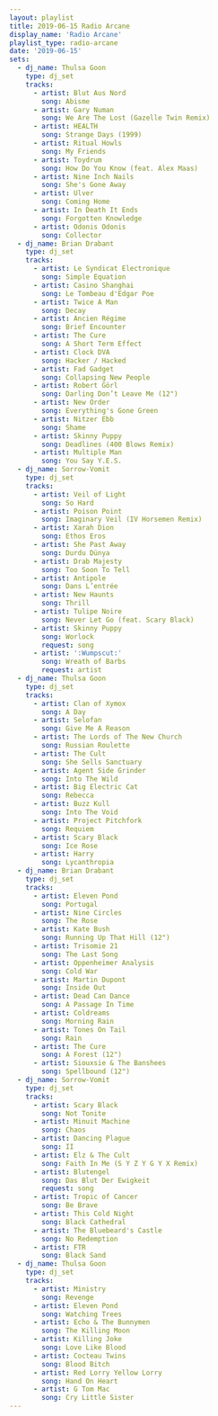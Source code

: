 ```yaml
---
layout: playlist
title: 2019-06-15 Radio Arcane
display_name: 'Radio Arcane'
playlist_type: radio-arcane
date: '2019-06-15'
sets:
  - dj_name: Thulsa Goon
    type: dj_set
    tracks:
      - artist: Blut Aus Nord
        song: Abisme
      - artist: Gary Numan
        song: We Are The Lost (Gazelle Twin Remix)
      - artist: HEALTH
        song: Strange Days (1999)
      - artist: Ritual Howls
        song: My Friends
      - artist: Toydrum
        song: How Do You Know (feat. Alex Maas)
      - artist: Nine Inch Nails
        song: She's Gone Away
      - artist: Ulver
        song: Coming Home
      - artist: In Death It Ends
        song: Forgotten Knowledge
      - artist: Odonis Odonis
        song: Collector
  - dj_name: Brian Drabant
    type: dj_set
    tracks:
      - artist: Le Syndicat Electronique
        song: Simple Equation
      - artist: Casino Shanghai
        song: Le Tombeau d'Edgar Poe
      - artist: Twice A Man
        song: Decay
      - artist: Ancien Régime
        song: Brief Encounter
      - artist: The Cure
        song: A Short Term Effect
      - artist: Clock DVA
        song: Hacker / Hacked
      - artist: Fad Gadget
        song: Collapsing New People
      - artist: Robert Görl
        song: Darling Don’t Leave Me (12")
      - artist: New Order
        song: Everything's Gone Green
      - artist: Nitzer Ebb
        song: Shame
      - artist: Skinny Puppy
        song: Deadlines (400 Blows Remix)
      - artist: Multiple Man
        song: You Say Y.E.S.
  - dj_name: Sorrow-Vomit
    type: dj_set
    tracks:
      - artist: Veil of Light
        song: So Hard
      - artist: Poison Point
        song: Imaginary Veil (IV Horsemen Remix)
      - artist: Xarah Dion
        song: Ethos Eros
      - artist: She Past Away
        song: Durdu Dünya
      - artist: Drab Majesty
        song: Too Soon To Tell
      - artist: Antipole
        song: Dans L’entrée
      - artist: New Haunts
        song: Thrill
      - artist: Tulipe Noire
        song: Never Let Go (feat. Scary Black)
      - artist: Skinny Puppy
        song: Worlock
        request: song
      - artist: ':Wumpscut:'
        song: Wreath of Barbs
        request: artist
  - dj_name: Thulsa Goon
    type: dj_set
    tracks:
      - artist: Clan of Xymox
        song: A Day
      - artist: Selofan
        song: Give Me A Reason
      - artist: The Lords of The New Church
        song: Russian Roulette
      - artist: The Cult
        song: She Sells Sanctuary
      - artist: Agent Side Grinder
        song: Into The Wild
      - artist: Big Electric Cat
        song: Rebecca
      - artist: Buzz Kull
        song: Into The Void
      - artist: Project Pitchfork
        song: Requiem
      - artist: Scary Black
        song: Ice Rose
      - artist: Harry
        song: Lycanthropia
  - dj_name: Brian Drabant
    type: dj_set
    tracks:
      - artist: Eleven Pond
        song: Portugal
      - artist: Nine Circles
        song: The Rose
      - artist: Kate Bush
        song: Running Up That Hill (12")
      - artist: Trisomie 21
        song: The Last Song
      - artist: Oppenheimer Analysis
        song: Cold War
      - artist: Martin Dupont
        song: Inside Out
      - artist: Dead Can Dance
        song: A Passage In Time
      - artist: Coldreams
        song: Morning Rain
      - artist: Tones On Tail
        song: Rain
      - artist: The Cure
        song: A Forest (12")
      - artist: Siouxsie & The Banshees
        song: Spellbound (12")
  - dj_name: Sorrow-Vomit
    type: dj_set
    tracks:
      - artist: Scary Black
        song: Not Tonite
      - artist: Minuit Machine
        song: Chaos
      - artist: Dancing Plague
        song: II
      - artist: Elz & The Cult
        song: Faith In Me (S Y Z Y G Y X Remix)
      - artist: Blutengel
        song: Das Blut Der Ewigkeit
        request: song
      - artist: Tropic of Cancer
        song: Be Brave
      - artist: This Cold Night
        song: Black Cathedral
      - artist: The Bluebeard's Castle
        song: No Redemption
      - artist: FTR
        song: Black Sand
  - dj_name: Thulsa Goon
    type: dj_set
    tracks:
      - artist: Ministry
        song: Revenge
      - artist: Eleven Pond
        song: Watching Trees
      - artist: Echo & The Bunnymen
        song: The Killing Moon
      - artist: Killing Joke
        song: Love Like Blood
      - artist: Cocteau Twins
        song: Blood Bitch
      - artist: Red Lorry Yellow Lorry
        song: Hand On Heart
      - artist: G Tom Mac
        song: Cry Little Sister
---
```


